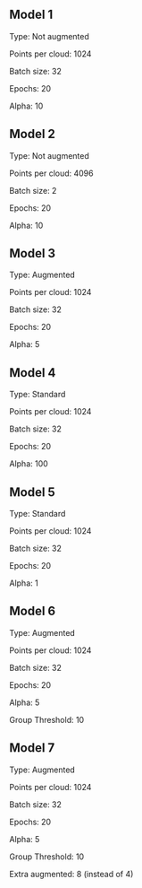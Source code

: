 ## Model 1

Type: Not augmented

Points per cloud: 1024

Batch size: 32

Epochs: 20

Alpha: 10

## Model 2

Type: Not augmented

Points per cloud: 4096

Batch size: 2

Epochs: 20

Alpha: 10

## Model 3

Type: Augmented

Points per cloud: 1024

Batch size: 32

Epochs: 20

Alpha: 5

## Model 4

Type: Standard

Points per cloud: 1024

Batch size: 32

Epochs: 20

Alpha: 100

## Model 5

Type: Standard

Points per cloud: 1024

Batch size: 32

Epochs: 20

Alpha: 1

## Model 6

Type: Augmented

Points per cloud: 1024

Batch size: 32

Epochs: 20

Alpha: 5

Group Threshold: 10

## Model 7

Type: Augmented

Points per cloud: 1024

Batch size: 32

Epochs: 20

Alpha: 5

Group Threshold: 10

Extra augmented: 8 (instead of 4)